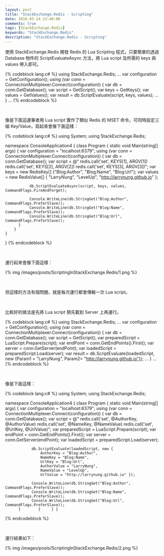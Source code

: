 ```yaml
---
layout: post
title: "StackExchange.Redis - Scripting"
date: 2016-05-24 23:40:00
comments: true
tags: [StackExchange.Redis]
keywords: "StackExchange.Redis"
description: "StackExchange.Redis - Scripting"
---
```


使用 StackExchange.Redis 開發 Redis 的 Lua Scripting 程式，只要簡單的透過 Database 物件的 ScriptEvaluateAsync 方法，將 Lua script 及所需的 keys 與 values 帶入即可。  

<!-- More -->

{% codeblock lang:c# %}
using StackExchange.Redis; 
... 
var configuration = GetConfiguration(); 
using (var conn = ConnectionMultiplexer.Connect(configuration)) 
{ 
    var db = conn.GetDatabase(); 
    var script = GetScript(); 
    var keys = GetKeys(); 
    var values = GetValues(); 
    var result = db.ScriptEvaluate(script, keys, values); 
    ... 
} 
...
{% endcodeblock %}

<br/>


像是下面這邊筆者用 Lua script 實作了類似 Redis 的 MSET 命令，可同時設定三組 Key/Value，寫起來會像下面這樣：   

{% codeblock lang:c# %}
using System; 
using StackExchange.Redis; 

namespace ConsoleApplication4 { 
    class Program { 
        static void Main(string[] args) { 
            var configuration = "localhost:6379"; 
            using (var conn = ConnectionMultiplexer.Connect(configuration)) { 
                var db = conn.GetDatabase(); 
                var script = @“
                                          redis.call('set', KEYS[1], ARGV[1]) 
                                          redis.call('set', KEYS[2], ARGV[2]) 
                                          redis.call('set', KEYS[3], ARGV[3])"; 
                var keys = new RedisKey[] {"Blog:Author", "Blog:Name", "Blog:Url"}; 
                var values = new RedisValue[] { "LarryNung", "LevelUp", "http://larrynung.github.io" }; 

               db.ScriptEvaluateAsync(script, keys, values, CommandFlags.FireAndForget); 

               Console.WriteLine(db.StringGet("Blog:Author", CommandFlags.PreferSlave));    
               Console.WriteLine(db.StringGet("Blog:Name", CommandFlags.PreferSlave));  
               Console.WriteLine(db.StringGet("Blog:Url", CommandFlags.PreferSlave)); 
          }
        } 
    } 
}
{% endcodeblock %}

<br/>


運行起來會像下面這樣：  

{% img /images/posts/ScriptingInStackExchange.Redis/1.png %}

<br/>


但這樣的方法有個問題，就是每次運行都會傳輸一次 Lua script。  

<br/>


比較好的做法是先將 Lua script 預先載到 Server 上再運行。  

{% codeblock lang:c# %}
using StackExchange.Redis; 
... 
var configuration = GetConfiguration(); 
using (var conn = ConnectionMultiplexer.Connect(configuration)) 
{ 
    var db = conn.GetDatabase(); 
    var script = GetScript(); 
    var preparedScript = LuaScript.Prepare(script); 
    var endPoint = conn.GetEndPoints().First(); 
    var server = conn.GetServer(endPoint); 
    var loadedScript = preparedScript.Load(server); 
    var result = db.ScriptEvaluate(loadedScript, new {Param1 = "LarryNung", Param2= "http://larrynung.github.io"}); 
    ...
} 
...
{% endcodeblock %}

<br/>


像是下面這樣：  

{% codeblock lang:c# %}
using System; 
using StackExchange.Redis; 

namespace ConsoleApplication4 { 
    class Program { 
        static void Main(string[] args) { 
            var configuration = "localhost:6379"; 
            using (var conn = ConnectionMultiplexer.Connect(configuration)) { 
                var db = conn.GetDatabase(); 
                var script = @" 
                                            redis.call('set', @AuthorKey, @AuthorValue) 
                                            redis.call('set', @NameKey, @NameValue) 
                                            redis.call('set', @UrlKey, @UrlValue)"; 
                var preparedScript = LuaScript.Prepare(script); 
                var endPoint = conn.GetEndPoints().First(); 
                var server = conn.GetServer(endPoint); 
                var loadedScript = preparedScript.Load(server); 

                db.ScriptEvaluate(loadedScript, new { 
                    AuthorKey = "Blog:Author", 
                    NameKey = "Blog:Name", 
                    UrlKey = "Blog:Url", 
                    AuthorValue = "LarryNung", 
                    NameValue = "LevelUp", 
                    UrlValue = "http://larrynung.github.io" }); 
                
                Console.WriteLine(db.StringGet("Blog:Author", CommandFlags.PreferSlave)); 
                Console.WriteLine(db.StringGet("Blog:Name", CommandFlags.PreferSlave)); 
                Console.WriteLine(db.StringGet("Blog:Url", CommandFlags.PreferSlave));
          }        }     } }
{% endcodeblock %}

<br/>


運行結果如下：  

{% img /images/posts/ScriptingInStackExchange.Redis/2.png %}
